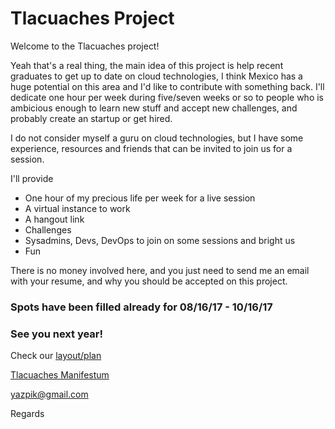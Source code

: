 # Tlacuaches Project

Welcome to the Tlacuaches project!

Yeah that's a real thing, the main idea of this project is help recent graduates to get up to date on cloud technologies, I think Mexico has a huge potential on this area and I'd like to contribute with something back.
I'll dedicate one hour per week during five/seven weeks or so to people who is ambicious enough to learn new stuff and accept new challenges, and probably create an startup or get hired.

I do not consider myself a guru on cloud technologies, but I have some experience, resources and friends that can be invited to join us for a session.

I'll provide 
- One hour of my precious life per week for a live session
- A virtual instance to work
- A hangout link
- Challenges
- Sysadmins, Devs, DevOps to join on some sessions and bright us
- Fun

There is no money involved here, and you just need to send me an email with your resume, and why you should be accepted on this project.

### Spots have been filled already for 08/16/17 - 10/16/17

### See you next year!

Check our [layout/plan](https://github.com/tlacuaches/tlacuaches/blob/master/layout/plan.md) 

[Tlacuaches Manifestum](https://github.com/tlacuaches/tlacuaches/blob/master/manifestum.md)

yazpik@gmail.com

Regards
